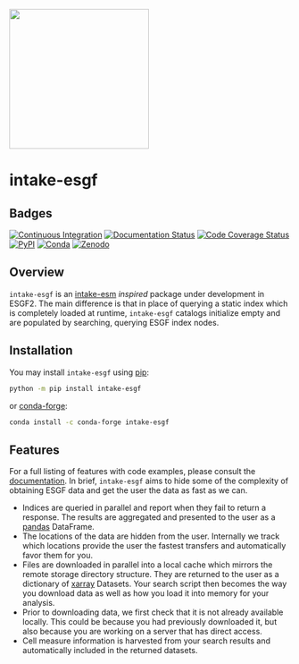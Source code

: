 [<img width=250px src=./doc/_static/logo.png>](https://climatemodeling.science.energy.gov/presentations/esgf2-building-next-generation-earth-system-grid-federation)

# intake-esgf

## Badges

[![Continuous Integration][ci-badge]][ci-link]
[![Documentation Status][rtd-badge]][rtd-link]
[![Code Coverage Status][codecov-badge]][codecov-link]
[![PyPI][pypi-badge]][pypi-link]
[![Conda][conda-badge]][conda-link]
[![Zenodo][zenodo-badge]][zenodo-link]


## Overview

`intake-esgf` is an [intake-esm](https://github.com/intake/intake-esm) *inspired* package under development in ESGF2. The main difference is that in place of querying a static index which is completely loaded at runtime, `intake-esgf` catalogs initialize empty and are populated by searching, querying ESGF index nodes.

## Installation

You may install `intake-esgf` using [pip](https://pypi.org/project/pip/):

```bash
python -m pip install intake-esgf
```

or [conda-forge](https://conda-forge.org/):

```bash
conda install -c conda-forge intake-esgf
```
## Features

For a full listing of features with code examples, please consult the [documentation](https://intake-esgf.readthedocs.io/en/latest/?badge=latest). In brief, `intake-esgf` aims to hide some of the complexity of obtaining ESGF data and get the user the data as fast as we can.

* Indices are queried in parallel and report when they fail to return a response. The results are aggregated and presented to the user as a [pandas](https://pandas.pydata.org/) DataFrame.
* The locations of the data are hidden from the user. Internally we track which locations provide the user the fastest transfers and automatically favor them for you.
* Files are downloaded in parallel into a local cache which mirrors the remote storage directory structure. They are returned to the user as a dictionary of [xarray](https://xarray.dev/) Datasets. Your search script then becomes the way you download data as well as how you load it into memory for your analysis.
* Prior to downloading data, we first check that it is not already available locally. This could be because you had previously downloaded it, but also because you are working on a server that has direct access.
* Cell measure information is harvested from your search results and automatically included in the returned datasets.


[ci-badge]: https://github.com/esgf2-us/intake-esgf/actions/workflows/ci.yml/badge.svg?branch=main
[ci-link]: https://github.com/esgf2-us/intake-esgf/actions/workflows/ci.yml
[rtd-badge]: https://readthedocs.org/projects/intake-esgf/badge/?version=latest
[rtd-link]: https://intake-esgf.readthedocs.io/en/latest/?badge=latest
[codecov-badge]: https://img.shields.io/codecov/c/github/esgf2-us/intake-esgf.svg?logo=codecov
[codecov-link]: https://codecov.io/gh/esgf2-us/intake-esgf
[pypi-badge]: https://img.shields.io/pypi/v/intake-esgf?logo=pypi
[pypi-link]: https://pypi.org/project/intake-esgf
[conda-badge]: https://img.shields.io/conda/vn/conda-forge/intake-esgf?logo=anaconda
[conda-link]: https://anaconda.org/conda-forge/intake-esgf
[zenodo-badge]: https://zenodo.org/badge/691233416.svg
[zenodo-link]: https://zenodo.org/doi/10.5281/zenodo.11104809

